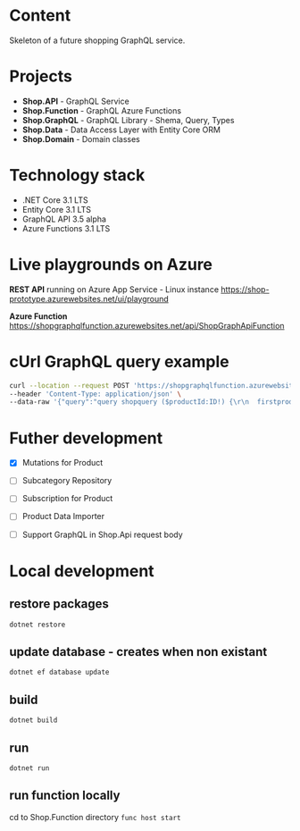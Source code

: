 # Content
Skeleton of a future shopping GraphQL service.

# Projects
* **Shop.API** - GraphQL Service
* **Shop.Function** - GraphQL Azure Functions
* **Shop.GraphQL** - GraphQL Library - Shema, Query, Types
* **Shop.Data** - Data Access Layer with Entity Core ORM
* **Shop.Domain** - Domain classes

# Technology stack
* .NET Core 3.1 LTS
* Entity Core 3.1 LTS
* GraphQL API 3.5 alpha
* Azure Functions 3.1 LTS

# Live playgrounds on Azure
**REST API** running on Azure App Service - Linux instance
https://shop-prototype.azurewebsites.net/ui/playground

**Azure Function** 
https://shopgraphqlfunction.azurewebsites.net/api/ShopGraphApiFunction

# cUrl GraphQL query example
```bash
curl --location --request POST 'https://shopgraphqlfunction.azurewebsites.net/api/ShopGraphApiFunction' \
--header 'Content-Type: application/json' \
--data-raw '{"query":"query shopquery ($productId:ID!) {\r\n  firstproduct:product(id: $productId){\r\n    ...productFields\r\n    mainCategories{\r\n      name,\r\n      description\r\n    }\r\n  },\r\n  secondProduct:product(id: \"40059005762790001\"){\r\n    ...productFields\r\n    mainCategories{\r\n      name,\r\n      description\r\n    }\r\n  }\r\n} \r\nfragment productFields on ProductType {\r\n  \tid, displayName\r\n}\r\n","variables":{"productId":"40059006333300001"}}'
```

# Futher development 
- [X] Mutations for Product
- [ ] Subcategory Repository
- [ ] Subscription for Product
- [ ] Product Data Importer
- [ ] Support GraphQL in Shop.Api request body


# Local development

## restore packages

`dotnet restore`

## update database - creates when non existant

`dotnet ef database update`

## build

`dotnet build`

## run

`dotnet run`

## run function locally
cd to Shop.Function directory
`func host start`
